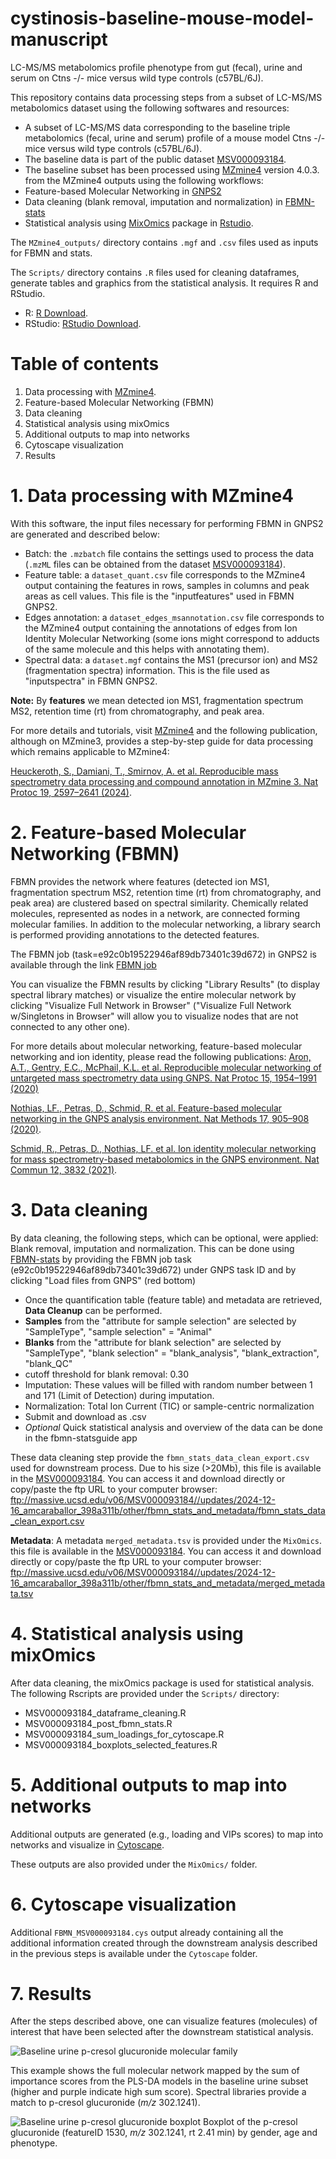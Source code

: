 # cystinosis-baseline-mouse-model-manuscript
LC-MS/MS metabolomics profile phenotype from gut (fecal), urine and serum on Ctns -/- mice versus wild type controls (c57BL/6J). 

This repository contains data processing steps from a subset of LC-MS/MS metabolomics dataset using the following softwares and resources:
* A subset of LC-MS/MS data corresponding to the baseline triple metabolomics (fecal, urine and serum) profile of a mouse model Ctns -/- mice versus wild type controls (c57BL/6J).
* The baseline data is part of the public dataset [MSV000093184](https://massive.ucsd.edu/ProteoSAFe/dataset.jsp?task=fccbbebb0870401bbfc3199c10df6c3f).
* The baseline subset has been processed using [MZmine4](https://mzio.io/) version 4.0.3. from the MZmine4 outputs using the following workflows:
* Feature-based Molecular Networking in [GNPS2](https://gnps2.org/homepage)
* Data cleaning (blank removal, imputation and normalization) in [FBMN-stats](https://fbmn-statsguide.gnps2.org/)
* Statistical analysis using [MixOmics](https://mixomics.org/) package in [Rstudio](https://www.rstudio.com/products/rstudio/download/).

The `MZmine4_outputs/` directory contains `.mgf` and `.csv` files used as inputs for FBMN and stats. 

The `Scripts/` directory contains `.R` files used for cleaning dataframes, generate tables and graphics from the statistical analysis. 
It requires R and RStudio. 

* R: [R Download](https://cran.r-project.org/bin/).
* RStudio: [RStudio Download](https://www.rstudio.com/products/rstudio/download/).

# Table of contents
1. Data processing with [MZmine4](https://mzio.io/).
2. Feature-based Molecular Networking (FBMN)
3. Data cleaning 
4. Statistical analysis using mixOmics
5. Additional outputs to map into networks
6. Cytoscape visualization
7. Results

# 1. Data processing with MZmine4

With this software, the input files necessary for performing FBMN in GNPS2 are generated and described below: 

* Batch: the `.mzbatch` file contains the settings used to process the data (`.mzML` files can be obtained from the dataset [MSV000093184](https://massive.ucsd.edu/ProteoSAFe/dataset.jsp?task=fccbbebb0870401bbfc3199c10df6c3f)).
* Feature table: a `dataset_quant.csv` file corresponds to the MZmine4 output containing the features in rows, samples in columns and peak areas as cell values. This file is the "inputfeatures" used in FBMN GNPS2.
* Edges annotation: a `dataset_edges_msannotation.csv` file corresponds to the MZmine4 output containing the annotations of edges from Ion Identity Molecular Networking (some ions might correspond to adducts of the same molecule and this helps with annotating them).
* Spectral data: a `dataset.mgf` contains the MS1 (precursor ion) and MS2 (fragmentation spectra) information. This is the file used as "inputspectra" in FBMN GNPS2.

**Note:** By **features** we mean detected ion MS1, fragmentation spectrum MS2, retention time (rt) from chromatography, and peak area.

For more details and tutorials, visit [MZmine4](https://mzio.io/) and the following publication, although on MZmine3, provides a step-by-step guide for data processing which remains applicable to MZmine4: 

[Heuckeroth, S., Damiani, T., Smirnov, A. et al. Reproducible mass spectrometry data processing and compound annotation in MZmine 3. Nat Protoc 19, 2597–2641 (2024)](https://doi.org/10.1038/s41596-024-00996-y).

# 2. Feature-based Molecular Networking (FBMN)

FBMN provides the network where features (detected ion MS1, fragmentation spectrum MS2, retention time (rt) from chromatography, and peak area) are clustered based on spectral similarity. Chemically related molecules, represented as nodes in a network, are connected forming molecular families. In addition to the molecular networking, a library search is performed providing annotations to the detected features. 

The FBMN job (task=e92c0b19522946af89db73401c39d672) in GNPS2 is available through the link [FBMN job](https://gnps2.org/status?task=e92c0b19522946af89db73401c39d672)

You can visualize the FBMN results by clicking "Library Results" (to display spectral library matches) or visualize the entire molecular network by clicking "Visualize Full Network in Browser" ("Visualize Full Network w/Singletons in Browser" will allow you to visualize nodes that are not connected to any other one). 

For more details about molecular networking, feature-based molecular networking and ion identity, please read the following publications: 
[Aron, A.T., Gentry, E.C., McPhail, K.L. et al. Reproducible molecular networking of untargeted mass spectrometry data using GNPS. Nat Protoc 15, 1954–1991 (2020)](https://doi.org/10.1038/s41596-020-0317-5)

[Nothias, LF., Petras, D., Schmid, R. et al. Feature-based molecular networking in the GNPS analysis environment. Nat Methods 17, 905–908 (2020)](https://doi.org/10.1038/s41592-020-0933-6). 

[Schmid, R., Petras, D., Nothias, LF. et al. Ion identity molecular networking for mass spectrometry-based metabolomics in the GNPS environment. Nat Commun 12, 3832 (2021)](https://doi.org/10.1038/s41467-021-23953-9).

# 3. Data cleaning

By data cleaning, the following steps, which can be optional, were applied: Blank removal, imputation and normalization. This can be done using [FBMN-stats](https://fbmn-statsguide.gnps2.org/) by providing the FBMN job task (e92c0b19522946af89db73401c39d672) under GNPS task ID and by clicking "Load files from GNPS" (red bottom)

* Once the quantification table (feature table) and metadata are retrieved, **Data Cleanup** can be performed.
* **Samples** from the "attribute for sample selection" are selected by "SampleType", "sample selection" = "Animal"
* **Blanks** from the "attribute for blank selection" are selected by "SampleType", "blank selection" = "blank_analysis", "blank_extraction", "blank_QC"
* cutoff threshold for blank removal: 0.30
* Imputation: These values will be filled with random number between 1 and 171 (Limit of Detection) during imputation.
* Normalization: Total Ion Current (TIC) or sample-centric normalization
* Submit and download as .csv
* *Optional* Quick statistical analysis and overview of the data can be done in the fbmn-statsguide app

These data cleaning step provide the `fbmn_stats_data_clean_export.csv` used for downstream process. Due to his size (>20Mb), this file is available in the [MSV000093184](https://massive.ucsd.edu/ProteoSAFe/dataset.jsp?task=fccbbebb0870401bbfc3199c10df6c3f). You can access it and download directly or copy/paste the ftp URL to your computer browser: ftp://massive.ucsd.edu/v06/MSV000093184//updates/2024-12-16_amcaraballor_398a311b/other/fbmn_stats_and_metadata/fbmn_stats_data_clean_export.csv

**Metadata**: A metadata `merged_metadata.tsv` is provided under the `MixOmics`.  this file is available in the [MSV000093184](https://massive.ucsd.edu/ProteoSAFe/dataset.jsp?task=fccbbebb0870401bbfc3199c10df6c3f). You can access it and download directly or copy/paste the ftp URL to your computer browser: ftp://massive.ucsd.edu/v06/MSV000093184//updates/2024-12-16_amcaraballor_398a311b/other/fbmn_stats_and_metadata/merged_metadata.tsv

# 4. Statistical analysis using mixOmics

After data cleaning, the mixOmics package is used for statistical analysis. The following Rscripts are provided under the `Scripts/` directory:

* MSV000093184_dataframe_cleaning.R
* MSV000093184_post_fbmn_stats.R
* MSV000093184_sum_loadings_for_cytoscape.R
* MSV000093184_boxplots_selected_features.R

# 5. Additional outputs to map into networks

Additional outputs are generated (e.g., loading and VIPs scores) to map into networks and visualize in [Cytoscape](https://cytoscape.org/).

These outputs are also provided under the `MixOmics/` folder.

# 6. Cytoscape visualization

Additional `FBMN_MSV000093184.cys` output already containing all the additional information created through the downstream analysis described in the previous steps is available under the `Cytoscape` folder.

# 7. Results

After the steps described above, one can visualize features (molecules) of interest that have been selected after the downstream statistical analysis. 

![Baseline urine p-cresol glucuronide molecular family](https://github.com/amcaraballor/cystinosis-baseline-mouse-model-manuscript/blob/76181a964c1375b8658abb26a44e52ed0af84e43/Results/Baseline_urine_PLS-DA%20sum%20p-cresol%20glucuronide%20example%20.png)

This example shows the full molecular network mapped by the sum of importance scores from the PLS-DA models in the baseline urine subset (higher and purple indicate high sum score). Spectral libraries provide a match to p-cresol glucuronide (_m/z_ 302.1241).

![Baseline urine p-cresol glucuronide boxplot](https://github.com/amcaraballor/cystinosis-baseline-mouse-model-manuscript/blob/04404e556b60756ed889a1871c83ed51784d1d72/Results/Baseline_urine_PLS-DA%20sum%20p-cresol%20glucuronide%20example%20Boxplot%20by%20group.png)
Boxplot of the p-cresol glucuronide (featureID 1530, _m/z_ 302.1241, rt 2.41 min) by gender, age and phenotype.
